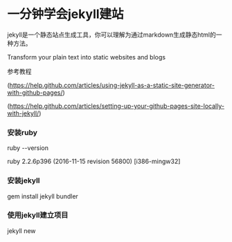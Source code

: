 # 一分钟学会jekyll建站
jekyll是一个静态站点生成工具，你可以理解为通过markdown生成静态html的一种方法。

Transform your plain text into static websites and blogs

参考教程

(https://help.github.com/articles/using-jekyll-as-a-static-site-generator-with-github-pages/)

(https://help.github.com/articles/setting-up-your-github-pages-site-locally-with-jekyll/)

### 安装ruby
ruby --version

ruby 2.2.6p396 (2016-11-15 revision 56800) [i386-mingw32]

### 安装jekyll

gem install jekyll bundler

### 使用jekyll建立项目

jekyll new

